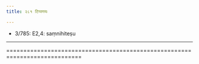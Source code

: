 ```yaml
---
title: २८१ टिप्पणयः

---
```

- 3/785: E2,4: saṃnihiteṣu

____________________________________________





============================================================================